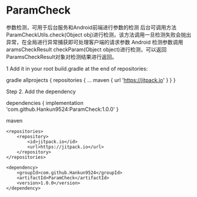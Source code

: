 # ParamCheck

参数检测，可用于后台服务和Android前端进行参数的检测
后台可调用方法 ParamCheckUtils.check(Object obj)进行检测，该方法调用一旦检测失败会抛出异常，在全局进行异常捕获即可处理客户端的请求参数
Android 检测参数调用aramsCheckResult checkParam(Object object)进行检测，可以返回ParamsCheckResult对象对检测结果进行返回。


1 Add it in your root build.gradle at the end of repositories:

gradle
	allprojects {
		repositories {
			...
			maven { url 'https://jitpack.io' }
		}
	}
  
Step 2. Add the dependency

dependencies {
	   implementation 'com.github.Hankun9524:ParamCheck:1.0.0'
	}


maven

	<repositories>
		<repository>
		    <id>jitpack.io</id>
		    <url>https://jitpack.io</url>
		</repository>
	</repositories>
	
	<dependency>
	    <groupId>com.github.Hankun9524</groupId>
	    <artifactId>ParamCheck</artifactId>
	    <version>1.0.0</version>
	</dependency>
	
